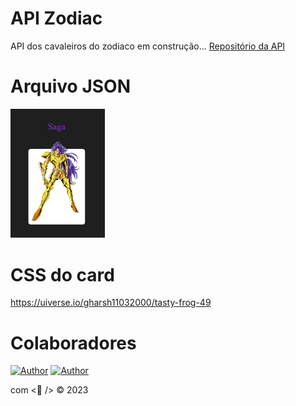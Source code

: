 # API Zodiac

API dos cavaleiros do zodiaco em construção...
[Repositório da API](https://github.com/nadiduno/apireset)

# Arquivo JSON
<div>
  <img 
    alt=''
    src="https://github.com/nadiduno/knightsofthezodiac/blob/main/.github/ImgApp.png" 
    width="30%"
  >
  <br />
</div>



# CSS do card
https://uiverse.io/gharsh11032000/tasty-frog-49

# Colaboradores

[![Author](https://img.shields.io/badge/Dev-Barbara%20Nery-blueviolet%20)](https://www.linkedin.com/in/barbarafnery/)
[![Author](https://img.shields.io/badge/Dev-Nadi%20Duno-blueviolet%20)](https://www.linkedin.com/in/nadiduno/)

com <💜 /> © 2023